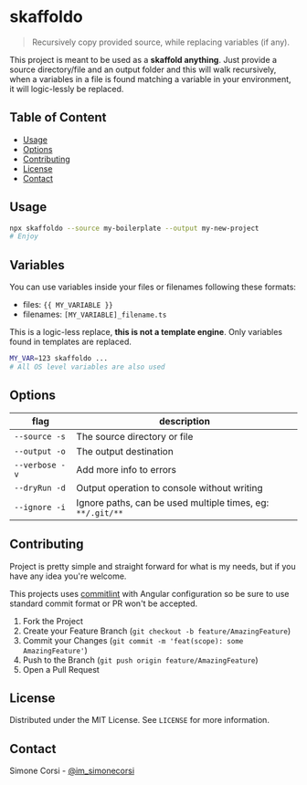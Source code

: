 # skaffoldo

> Recursively copy provided source, while replacing variables (if any).

This project is meant to be used as a **skaffold anything**. Just provide a source directory/file and an output folder and this will walk recursively, when a variables in a file is found matching a variable in your environment, it will logic-lessly be replaced.

## Table of Content

<!-- toc -->

- [Usage](#usage)
- [Options](#options)
- [Contributing](#contributing)
- [License](#license)
- [Contact](#contact)


<!-- GETTING STARTED -->

## Usage

```sh
npx skaffoldo --source my-boilerplate --output my-new-project
# Enjoy
```

## Variables

You can use variables inside your files or filenames following these formats:

- files: `{{ MY_VARIABLE }}`
- filenames: `[MY_VARIABLE]_filename.ts`

This is a logic-less replace, **this is not a template engine**. Only variables found in templates are replaced.

```sh
MY_VAR=123 skaffoldo ...
# All OS level variables are also used
```

## Options

| flag | description |
| --- | --- |
| `--source -s` | The source directory or file |
| `--output -o` | The output destination|
| `--verbose -v` | Add more info to errors |
| `--dryRun -d` | Output operation to console without writing |
| `--ignore -i` | Ignore paths, can be used multiple times, eg: `**/.git/**` |


<!-- CONTRIBUTING -->

## Contributing

Project is pretty simple and straight forward for what is my needs, but if you have any idea you're welcome.

This projects uses [commitlint](https://commitlint.js.org/) with Angular configuration so be sure to use standard commit format or PR won't be accepted.

1. Fork the Project
2. Create your Feature Branch (`git checkout -b feature/AmazingFeature`)
3. Commit your Changes (`git commit -m 'feat(scope): some AmazingFeature'`)
4. Push to the Branch (`git push origin feature/AmazingFeature`)
5. Open a Pull Request

<!-- LICENSE -->

## License

Distributed under the MIT License. See `LICENSE` for more information.

<!-- CONTACT -->

## Contact

Simone Corsi - [@im_simonecorsi](https://twitter.com/im_simonecorsi)
